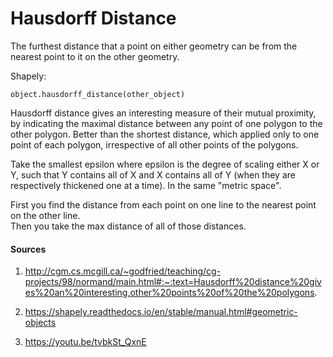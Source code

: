 # Hausdorff Distance

The furthest distance that a point on either geometry can be from the nearest point to it on the other geometry.

Shapely:
```
object.hausdorff_distance(other_object)
```

Hausdorff distance gives an interesting measure of their mutual proximity, by indicating the maximal distance between any point of one polygon to the other polygon. Better than the shortest distance, which applied only to one point of each polygon, irrespective of all other points of the polygons.

Take the smallest epsilon where epsilon is the degree of scaling either X or Y, 
such that Y contains all of X and X contains all of Y (when they are respectively
thickened one at a time). In the same "metric space". 

First you find the distance from each point on one line to the nearest point on the other line.  
Then you take the max distance of all of those distances.

#### Sources

1. http://cgm.cs.mcgill.ca/~godfried/teaching/cg-projects/98/normand/main.html#:~:text=Hausdorff%20distance%20gives%20an%20interesting,other%20points%20of%20the%20polygons.

2. https://shapely.readthedocs.io/en/stable/manual.html#geometric-objects

3. https://youtu.be/tvbkSt_QxnE

